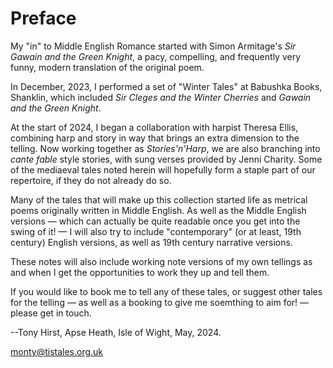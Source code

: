 # Preface

My "in" to Middle English Romance started with Simon Armitage's *Sir Gawain and the Green Knight*, a pacy, compelling, and frequently very funny, modern translation of the original poem.

In December, 2023, I performed a set of "Winter Tales" at Babushka Books, Shanklin, which included *Sir Cleges and the Winter Cherries* and *Gawain and the Green Knight*.

At the start of 2024, I began a collaboration with harpist Theresa Ellis, combining harp and story in way that brings an extra dimension to the telling. Now working together as *Stories'n'Harp*, we are also branching into *cante fable* style stories, with sung verses provided by Jenni Charity. Some of the mediaeval tales noted herein will hopefully form a staple part of our repertoire, if they do not already do so.

Many of the tales that will make up this collection started life as metrical poems originally written in Middle English. As well as the Middle English versions — which can actually be quite readable once you get into the swing of it! — I will also try to include "contemporary" (or at least, 19th century) English versions, as well as 19th century narrative versions.

These notes will also include working note versions of my own tellings as and when I get the opportunities to work they up and tell them.

If you would like to book me to tell any of these tales, or suggest other tales for the telling — as well as a booking to give me soemthing to aim for! — please get in touch.

--Tony Hirst, Apse Heath, Isle of Wight, May, 2024.

monty@tistales.org.uk
